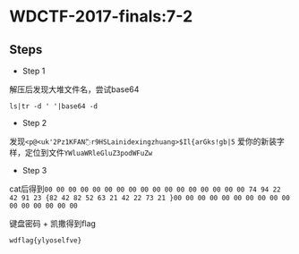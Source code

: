 # WDCTF-2017-finals:7-2

## Steps

- Step 1

解压后发现大堆文件名，尝试base64

`ls|tr -d ' '|base64 -d`

- Step 2

发现`<p@<uk'2Pz1KFAN߬r9HSLainidexingzhuang>$Il{arGks!gb|5` 爱你的新装字样，定位到文件`YWluaWRleGluZ3podWFuZw`

- Step 3

cat后得到`00 00 00 00 00 00 00 00 00 00 00 00 00 00 00 00 00 74 94 22 42 91 23 {82 42 82 52 63 21 42 22 73 21 }00 00 00 00 00 00 00 00 00 00 00 00 00 00 00 00`

键盘密码 + 凯撒得到flag

`wdflag{ylyoselfve}`

